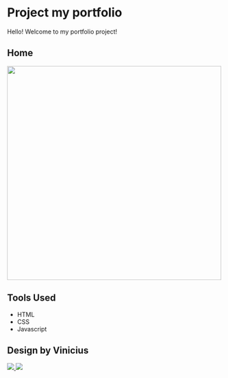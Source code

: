 <h1> Project my portfolio </h1>

<p> Hello! Welcome to my portfolio project! </p>


<div> 
  
  <div> 
    <h2> Home </h2>
    <div> 
      <img src="https://github.com/user-attachments/assets/43c5ce1c-bbee-4fa2-960c-4a5a2baa72cc" width="500px">
    </div>
  </div>

  
</div>
  

<h2> Tools Used </h2>

<ul> 
  <li> HTML </li>
  <li> CSS </li>
  <li> Javascript </li>
</ul>

<h2> Design by Vinicius </h2>

<p align="left">   
  <a href="https://www.linkedin.com/in/vinicius-custodio-5616b71a5/"> <img src="https://img.shields.io/badge/LinkedIn-0077B5?style=for-the-badge&logo=linkedin&logoColor=white" /> </a>
  <a href="https://www.instagram.com/vinicius.custodio_/"> <img src="https://img.shields.io/badge/Instagram-E4405F?style=for-the-badge&logo=instagram&logoColor=white"> </a>    
</p>
